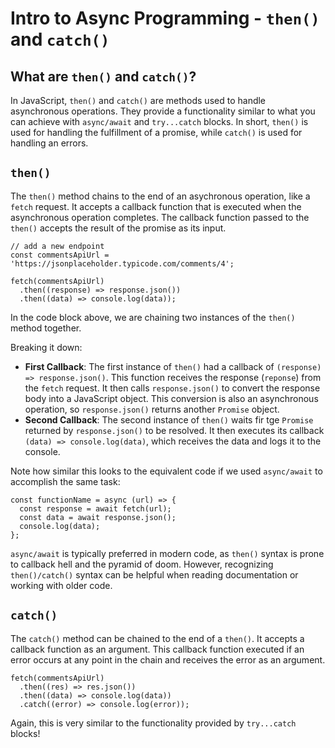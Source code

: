 # Intro to Async Programming - `then()` and `catch()`
## What are `then()` and `catch()`?
In JavaScript, `then()` and `catch()` are methods used to handle asynchronous operations. They provide a functionality similar to what you can achieve with `async/await` and `try...catch` blocks. In short, `then()` is used for handling the fulfillment of a promise, while `catch()` is used for handling an errors. 

## `then()`
The `then()` method chains to the end of an asychronous operation, like a `fetch` request. It accepts a callback function that is executed when the asynchronous operation completes. The callback function passed to the `then()` accepts the result of the promise as its input. 
```
// add a new endpoint
const commentsApiUrl = 'https://jsonplaceholder.typicode.com/comments/4';

fetch(commentsApiUrl)
  .then((response) => response.json())
  .then((data) => console.log(data));
```
In the code block above, we are chaining two instances of the `then()` method together. 

Breaking it down:
* **First Callback**: The first instance of `then()` had a callback of `(response) => response.json()`. This function receives the response (`reponse`) from the `fetch` request. It then calls `response.json()` to convert the response body into a JavaScript object. This conversion is also an asynchronous operation, so `response.json()` returns another `Promise` object.
* **Second Callback**: The second instance of `then()` waits fir tge `Promise` returned by `response.json()` to be resolved. It then executes its callback `(data) => console.log(data)`, which receives the data and logs it to the console. 

Note how similar this looks to the equivalent code if we used `async/await` to accomplish the same task: 
```
const functionName = async (url) => {
  const response = await fetch(url);
  const data = await response.json();
  console.log(data);
};
```
`async/await` is typically preferred in modern code, as `then()` syntax is prone to callback hell and the pyramid of doom. However, recognizing `then()/catch()` syntax can be helpful when reading documentation or working with older code. 

## `catch()`
The `catch()` method can be chained to the end of a `then()`. It accepts a callback function as an argument. This callback function executed if an error occurs at any point in the chain and receives the error as an argument. 
```
fetch(commentsApiUrl)
  .then((res) => res.json())
  .then((data) => console.log(data))
  .catch((error) => console.log(error));
```

Again, this is very similar to the functionality provided by `try...catch` blocks!
